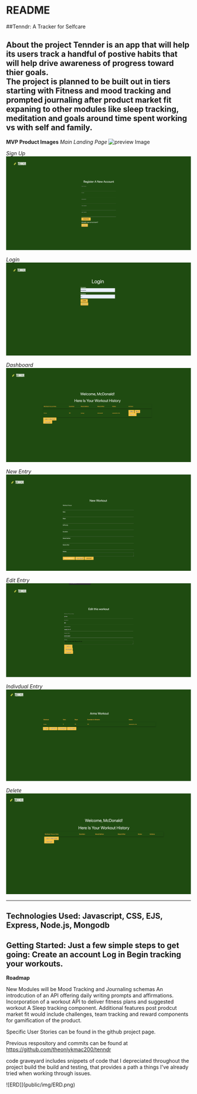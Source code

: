 # README
##Tenndr: A Tracker for Selfcare

**About the project**
Tennder is an app that will help its users track a handful of postive habits that will help drive awareness of progress toward thier goals.  
The project is planned to be built out in tiers starting with Fitness and mood tracking and prompted journaling after product market fit expaning to other modules like sleep tracking, meditation and goals around time spent working vs with self and family. 
----
**MVP Product Images**
*Main Landing Page*
![preview Image](public/img/Home.png)

*Sign Up*
![Signup](public/img/Signup.png)

*Login* 
![Log in](public/img/login.png)

*Dashboard*
![dashboard](public/img/Dashboard.png)

*New Entry*
![New Entry](public/img/new%20Entry.png)

*Edit Entry*
![EDIT](public/img/edit.png)

*Indivdual Entry*
![show page](public/img/Indivdual%20Entry%20page.png)

*Delete*
![Deleted Page leads to dashboard](public/img/Delete.png)

----

**Technologies Used:**
Javascript, CSS, EJS, Express, Node.js, Mongodb
----
**Getting Started:**
Just a few simple steps to get going:
Create an account
Log in
Begin tracking your workouts. 
----
**Roadmap**

New Modules will be Mood Tracking and Journaling schemas
An introdcution of an API offering daily writing prompts and affirmations.
Incorporation of a workout API to deliver fitness plans and suggested workout
A Sleep tracking component. 
Additional features post prodcut market fit would include challenges, team tracking and reward components for gamification of the product.

Specific User Stories can be found in the github project page.

Previous respository and commits can be found at 
https://github.com/theonlykmac200/tenndr

code graveyard includes snippets of code that I depreciated throughout the project build the build and testing, that provides a path a things I've already tried when working through issues.

![ERD]](public/img/ERD.png)
